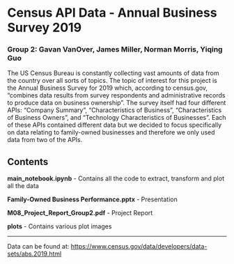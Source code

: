 # Census API Data - Annual Business Survey 2019
### Group 2: Gavan VanOver, James Miller, Norman Morris, Yiqing Guo 

The US Census Bureau is constantly collecting vast amounts of data from the country over all sorts of topics. The topic of interest for this project is the Annual Business Survey for 2019 which, according to census.gov, “combines data results from survey respondents and administrative records to produce data on business ownership”. The survey itself had four different APIs: “Company Summary”, “Characteristics of Business”, “Characteristics of Business Owners”, and “Technology Characteristics of Businesses”. Each of these APIs contained different data but we decided to focus specifically on data relating to family-owned businesses and therefore we only used data from two of the APIs.

## Contents

**main_notebook.ipynb** - Contains all the code to extract, transform and plot all the data

**Family-Owned Business Performance.pptx** - Presentation

**M08_Project_Report_Group2.pdf** - Project Report

**plots** - Contains various plot images

------
Data can be found at:
https://www.census.gov/data/developers/data-sets/abs.2019.html
